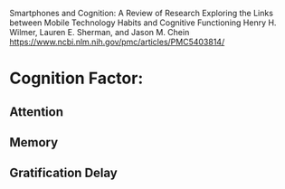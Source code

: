 Smartphones and Cognition: A Review of Research Exploring the Links between Mobile Technology Habits and Cognitive Functioning
Henry H. Wilmer, Lauren E. Sherman, and Jason M. Chein
https://www.ncbi.nlm.nih.gov/pmc/articles/PMC5403814/

# Cognition Factor:
## Attention
## Memory
## Gratification Delay
